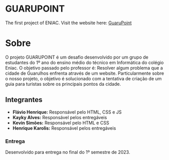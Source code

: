 # GUARUPOINT
 The first project of ENIAC. 
 Visit the website here:
 <a href="https://fh-shadow.github.io/GUARUPOINT/HTML/index.html">GuaruPoint</a>

# Sobre
O projeto GUARUPOINT é um desafio desenvolvido por um grupo de estudantes do 1º ano do ensino médio do técnico em Informática do colégio Eniac. O objetivo passado pelo professor é: Resolver algum problema que a cidade de Guarulhos enfrenta através de um website.
Particularmente sobre o nosso projeto, o objetivo é solucionado com a tentativa de criação de um guia para turistas sobre os principais pontos da cidade.

## Integrantes
- **Flávio Henrique:** Responsável pelo HTML, CSS e JS
- **Kayky Alves:** Responsável pelos entregáveis
- **Kevin Simões:** Responsável pelo HTML e CSS
- **Henrique Karolis:** Responsável pelos entregáveis

### Entrega
Desenvolvido para entrega no final do 1º semestre de 2023.
